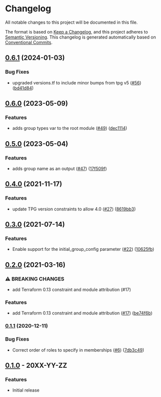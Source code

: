 # Changelog

All notable changes to this project will be documented in this file.

The format is based on
[Keep a Changelog](https://keepachangelog.com/en/1.0.0/),
and this project adheres to
[Semantic Versioning](https://semver.org/spec/v2.0.0.html).
This changelog is generated automatically based on [Conventional Commits](https://www.conventionalcommits.org/en/v1.0.0/).

## [0.6.1](https://github.com/terraform-google-modules/terraform-google-group/compare/v0.6.0...v0.6.1) (2024-01-03)


### Bug Fixes

* upgraded versions.tf to include minor bumps from tpg v5 ([#56](https://github.com/terraform-google-modules/terraform-google-group/issues/56)) ([bd41d84](https://github.com/terraform-google-modules/terraform-google-group/commit/bd41d849d284258fc479175fe324a7d1ab16a45c))

## [0.6.0](https://github.com/terraform-google-modules/terraform-google-group/compare/v0.5.0...v0.6.0) (2023-05-09)


### Features

* adds group types var to the root module ([#49](https://github.com/terraform-google-modules/terraform-google-group/issues/49)) ([dec1114](https://github.com/terraform-google-modules/terraform-google-group/commit/dec11146023c5de7ad637b4056360f507a9829fc))

## [0.5.0](https://github.com/terraform-google-modules/terraform-google-group/compare/v0.4.0...v0.5.0) (2023-05-04)


### Features

* adds group name as an output ([#47](https://github.com/terraform-google-modules/terraform-google-group/issues/47)) ([17f509f](https://github.com/terraform-google-modules/terraform-google-group/commit/17f509fce3a33c442cc616ee764efc0609682760))

## [0.4.0](https://www.github.com/terraform-google-modules/terraform-google-group/compare/v0.3.0...v0.4.0) (2021-11-17)


### Features

* update TPG version constraints to allow 4.0 ([#27](https://www.github.com/terraform-google-modules/terraform-google-group/issues/27)) ([8619bb3](https://www.github.com/terraform-google-modules/terraform-google-group/commit/8619bb32531b3f35305d539fc2fab892496aec4f))

## [0.3.0](https://www.github.com/terraform-google-modules/terraform-google-group/compare/v0.2.0...v0.3.0) (2021-07-14)


### Features

* Enable support for the initial_group_config parameter ([#22](https://www.github.com/terraform-google-modules/terraform-google-group/issues/22)) ([10625fb](https://www.github.com/terraform-google-modules/terraform-google-group/commit/10625fb6a1a30026e3c9fc2e14656c75b075a402))

## [0.2.0](https://www.github.com/terraform-google-modules/terraform-google-group/compare/v0.1.1...v0.2.0) (2021-03-16)


### ⚠ BREAKING CHANGES

* add Terraform 0.13 constraint and module attribution (#17)

### Features

* add Terraform 0.13 constraint and module attribution ([#17](https://www.github.com/terraform-google-modules/terraform-google-group/issues/17)) ([be74f6b](https://www.github.com/terraform-google-modules/terraform-google-group/commit/be74f6be2df28ad05070646604b6645908957efa))

### [0.1.1](https://www.github.com/terraform-google-modules/terraform-google-group/compare/v0.1.0...v0.1.1) (2020-12-11)


### Bug Fixes

* Correct order of roles to specify in memberships ([#6](https://www.github.com/terraform-google-modules/terraform-google-group/issues/6)) ([7db3c49](https://www.github.com/terraform-google-modules/terraform-google-group/commit/7db3c49bc31cbbe3c9fdb75962289058ce00985b))

## [0.1.0](https://github.com/terraform-google-modules/terraform-google-group/releases/tag/v0.1.0) - 20XX-YY-ZZ

### Features

- Initial release

[0.1.0]: https://github.com/terraform-google-modules/terraform-google-group/releases/tag/v0.1.0
